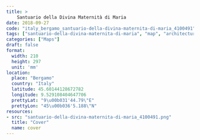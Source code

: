 ```yaml
---
title: > 
    Santuario della Divina Maternità di Maria
date: 2018-09-27
code: "italy_bergamo_santuario-della-divina-maternita-di-maria_4100491"
tags: ["santuario-della-divina-maternita-di-maria", "map", "architecture", "buildings", "Bergamo", "Italy"]
categories: ["Maps"]
draft: false
format:
  width: 210
  height: 297
  unit: 'mm'
location:
  place: "Bergamo"
  country: "Italy"
  latitude: 45.60144128672782
  longitude: 9.529108404647706
  prettyLat: "9\u00b031'44.79\"E"
  prettyLon: "45\u00b036'5.188\"N"
resources:
- src: "santuario-della-divina-maternita-di-maria_4100491.png"
  title: "Cover"
  name: cover
---
```

